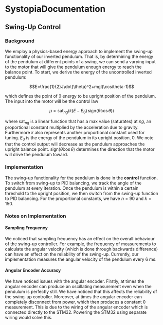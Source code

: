 # SystopiaDocumentation

## Swing-Up Control

### Background
We employ a physics-based energy approach to implement the swing-up functionality of our inverted pendulum. That is, by determining the energy of the pendulum at different points of a swing, we can send a varying input to the motor that will give the pendulum enough energy to reach the balance point. To start, we derive the energy of the uncontrolled inverted pendulum:

$$E=\frac{1}{2}J\dot{\theta}^2+mgl(\cos\theta-1)$$

which defines the point of 0 energy to be upright position of the pendulum. The input into the motor will be the control law 

$$\mu = \text{sat}_{ng}\left(k(E - E_0) \, \text{sign}(\dot{\theta} \cos\theta)\right)$$

where $\text{sat}_{ng}$ is a linear function that has a max value (saturates) at $ng$, an proportional constant multiplied by the acceleration due to gravity. Furthermore $k$ also represents another proportional constant used for tuning. $E_0$ is the energy of the pendulum in its upright position, 0. We note that the control output will decrease as the pendulum approaches the upright balance point. $\text{sign}(\dot{\theta}\cos\theta)$ determines the direction that the motor will drive the pendulum toward.

### Implementation
The swing-up functionality for the pendulum is done in the $\textbf{control}$ function. To switch from swing-up to PID balancing, we track the angle of the pendulum at every iteration. Once the pendulum is within a certain threshold to the upright position, we then switch from the swing-up function to PID balancing. For the proportional constants, we have $n = 90$ and $k = 150$.

### Notes on Implementation
#### Sampling Frequency
We noticed that sampling frequency has an effect on the overall behaviour of the swing-up controller. For example, the frequency of measurements to calculate the angular velocity (which is done through backwards difference) can have an effect on the reliability of the swing-up. Currently, our implementation measures the angular velocity of the pendulum every 6 ms.

#### Angular Encoder Accuracy
We have noticed issues with the angular encoder. Firstly, at times the angular encoder can produce an oscillating measurement even when the pendulum is perfectly still. We have noticed that this affects the reliability of the swing-up controller. Moreover, at times the angular encoder can completely disconnect from power, which then produces a constant 0 measurement. This is due to the wiring of the angular encoder which is connected directly to the STM32. Powering the STM32 using separate wiring would solve this.

